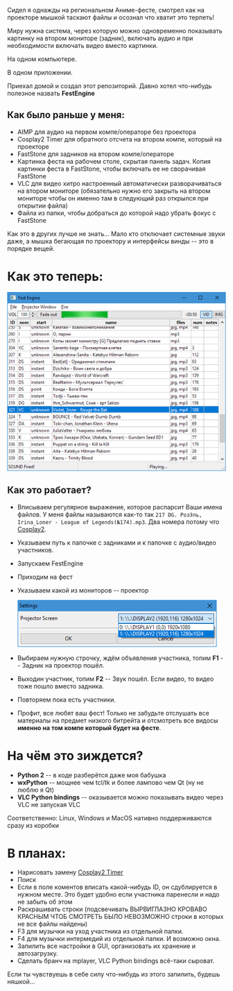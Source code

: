 Сидел я однажды на региональном Аниме-фесте, смотрел как на проекторе мышкой таскают файлы и осознал что хватит это терпеть!

Миру нужна система, через которую можно одновременно показывать картинку на втором мониторе (задник), включать аудио и при необходимости включать видео вместо картинки.

На одном компьютере.

В одном приложении.

Приехал домой и создал этот репозиторий. Давно хотел что-нибудь полезное назвать **FestEngine**

## Как было раньше у меня:

- AIMP для аудио на первом компе/операторе без проектора
- Cosplay2 Timer для обратного отсчета на втором компе, который на проекторе
- FastStone для задников на втором компе/операторе
- Картинка феста на рабочем столе, скрытая панель задач. Копия картинки феста в FastStone, чтобы включать ее не сворачивая FastStone
- VLC для видео хитро настроенный автоматически разворачиваться на втором мониторе (обязательно нужно его закрыть на втором мониторе чтобы он именно там в следующий раз открылся при открытии файла) 
- Файла из папки, чтобы добраться до которой надо убрать фокус с FastStone

Как это в других лучше не знать... Мало кто отключает системные звуки даже, а мышка бегающая по проектору и интерфейсы винды -- это в порядке вещей.

# Как это теперь:

![так](scr.png)


## Как это работает?

- Вписываем регулярное выражение, которое распарсит Ваши имена файлов. У меня файлы называются как-то так 
  `217 DG. РозЭль, Irina_Loner - League of Legends(№174).mp3`. Два номера потому что [Cosplay2](http://cosplay2.ru).
- Указываем путь к папочке с задниками и к папочке с аудио/видео участников.
- Запускаем FestEngine
- Приходим на фест
- Указываем какой из мониторов -- проектор

    ![](settings.png)

- Выбираем нужную строчку, ждём объявления участника, топим **F1** -- Задник на проектор пошёл.
- Выходин участник, топим **F2** -- Звук пошёл. Если видео, то видео тоже пошло вместо задника.
- Повторяем пока есть участники.
- Профит, все любят ваш фест! Только не забудьте отслушать все материалы на предмет низкого битрейта и отсмотреть все видосы **именно на том компе который будет на фесте**. 

# На чём это зиждется?

- **Python 2** -- в коде разберётся даже моя бабушка
- **wxPython** -- мощнее чем tcl/tk и более лампово чем Qt (ну не люблю я Qt)
- **VLC Python bindings** -- оказывается можно показывать видео через VLC не запуская VLC

Соответственно: Linux, Windows и MacOS нативно поддерживаются сразу из коробки

# В планах:

- Нарисовать замену [Cosplay2 Timer](https://vk.com/cosplay2ru?w=wall-64774987_200)
- Поиск
- Если в поле коментов вписать какой-нибудь ID, он сдублируется в нужном месте. Это будет удобно если участника паренесли и надо не забыть об этом
- Раскрашивать строки (подсвечивать ВЫРВИГЛАЗНО КРОВАВО КРАСНЫМ ЧТОБ СМОТРЕТЬ БЫЛО НЕВОЗМОЖНО строки в которых не все файлы найдены)
- F3 для музычки на уход участника из отдельной папки.
- F4 для музычки интермедий из отдельной папки. И возможно окна.
- Запилить все настройки в GUI, организовать их хранение и автозагрузку.
- Сделать бранч на mplayer, VLC Python bindings всё-таки сыроват.

Если ты чувствуешь в себе силу что-нибудь из этого запилить, будешь няшкой...